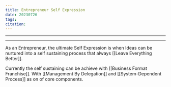 ```yaml
---
title: Entrepreneur Self Expression
date: 20230726
tags: 
citation: 
---
```



----

----
As an Entrepreneur, the ultimate Self Expression is when Ideas can be nurtured into a self sustaining process that always [[Leave Everything Better]].

Currently the self sustaining can be achieve with [[Business Format Franchise]]. With [[Management By Delegation]] and [[System-Dependent Process]] as on of core components.